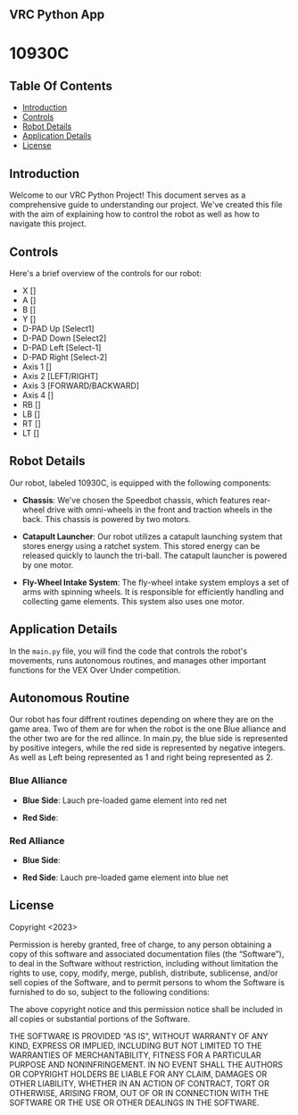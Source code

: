 ## VRC Python App

# 10930C

## Table Of Contents
 - [Introduction](#Introduction)
 - [Controls](#Controls)
 - [Robot Details](#Robot-Details)
 - [Application Details](#Application-Details)
 - [License](#License)

## Introduction
Welcome to our VRC Python Project! This document serves as a comprehensive guide to understanding our project. We've created this file with the aim of explaining how to control the robot as well as how to navigate this project.

## Controls
Here's a brief overview of the controls for our robot:

- X []
- A []
- B []
- Y []
- D-PAD Up [Select1]
- D-PAD Down [Select2]
- D-PAD Left [Select-1]
- D-PAD Right [Select-2]
- Axis 1 []
- Axis 2 [LEFT/RIGHT]
- Axis 3 [FORWARD/BACKWARD]
- Axis 4 []
- RB []
- LB []
- RT []
- LT []

## Robot Details
Our robot, labeled 10930C, is equipped with the following components:

- **Chassis**: We've chosen the Speedbot chassis, which features rear-wheel drive with omni-wheels in the front and traction wheels in the back. This chassis is powered by two motors.

- **Catapult Launcher**: Our robot utilizes a catapult launching system that stores energy using a ratchet system. This stored energy can be released quickly to launch the tri-ball. The catapult launcher is powered by one motor.

- **Fly-Wheel Intake System**: The fly-wheel intake system employs a set of arms with spinning wheels. It is responsible for efficiently handling and collecting game elements. This system also uses one motor.

## Application Details
In the `main.py` file, you will find the code that controls the robot's movements, runs autonomous routines, and manages other important functions for the VEX Over Under competition.

## Autonomous Routine
Our robot has four diffrent routines depending on where they are on the game area. Two of them are for when the robot is the one Blue alliance and the other two are for the red allince. In main.py, the blue side is represented by positive integers, while the red side is represented by negative integers. As well as Left being represented as 1 and right being represented as 2.

### Blue Alliance

- **Blue Side**: Lauch pre-loaded game element into red net

- **Red Side**:

### Red Alliance

- **Blue Side**:

- **Red Side**: Lauch pre-loaded game element into blue net

## License
Copyright <2023> <vx-clutch>

Permission is hereby granted, free of charge, to any person obtaining a copy of this software and associated documentation files (the “Software”), to deal in the Software without restriction, including without limitation the rights to use, copy, modify, merge, publish, distribute, sublicense, and/or sell copies of the Software, and to permit persons to whom the Software is furnished to do so, subject to the following conditions:

The above copyright notice and this permission notice shall be included in all copies or substantial portions of the Software.

THE SOFTWARE IS PROVIDED “AS IS”, WITHOUT WARRANTY OF ANY KIND, EXPRESS OR IMPLIED, INCLUDING BUT NOT LIMITED TO THE WARRANTIES OF MERCHANTABILITY, FITNESS FOR A PARTICULAR PURPOSE AND NONINFRINGEMENT. IN NO EVENT SHALL THE AUTHORS OR COPYRIGHT HOLDERS BE LIABLE FOR ANY CLAIM, DAMAGES OR OTHER LIABILITY, WHETHER IN AN ACTION OF CONTRACT, TORT OR OTHERWISE, ARISING FROM, OUT OF OR IN CONNECTION WITH THE SOFTWARE OR THE USE OR OTHER DEALINGS IN THE SOFTWARE.